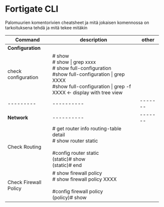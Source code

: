 # Fortigate CLI
Palomuurien komentorivien cheatsheet ja mitä jokaisen komennossa on tarkoituksena tehdä ja mitä tekee mitäkin

| Command | description | other |
| --------- | ---------- | ------- |
| <b> Configuration </b> | 
| check configuration	| # show <br> # show \| grep xxxx <br> # show full-configuration <br> #show full-configuration \|  grep XXXX <br> #show full-configuration \| grep -f XXXX ← display with tree view <br>
| --------- | ---------- | ------- |
| <b> Network </b> | ---------- | ------- |
| Check Routing	| # get router info routing-table detail <br> # show router static <br><br> #config router static <br> (static)# show <br> (static)# end <br> |
| Check Firewall Policy	| # show firewall policy <br> # show firewall policy XXXX <br><br> #config firewall policy <br> (policy)# show |









